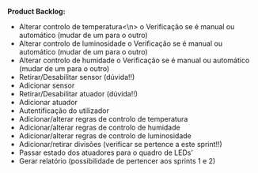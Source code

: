 <b>Product Backlog:</b>
* Alterar controlo de temperatura<\n>
	o Verificação se é manual ou automático (mudar de um para o outro)
* Alterar controlo de luminosidade 
	o Verificação se é manual ou automático (mudar de um para o outro)
* Alterar controlo de humidade 
	o Verificação se é manual ou automático (mudar de um para o outro)
* Retirar/Desabilitar sensor (dúvida!!)
* Adicionar sensor
* Retirar/Desabilitar atuador (dúvida!!)
* Adicionar atuador
* Autentificação do utilizador
* Adicionar/alterar regras de controlo de temperatura 
* Adicionar/alterar regras de controlo de humidade
* Adicionar/alterar regras de controlo de luminosidade
* Adicionar/retirar divisões (verificar se pertence a este sprint!!)
* Passar estado dos atuadores para o quadro de LEDs’
* Gerar relatório (possibilidade de pertencer aos sprints 1 e 2)
